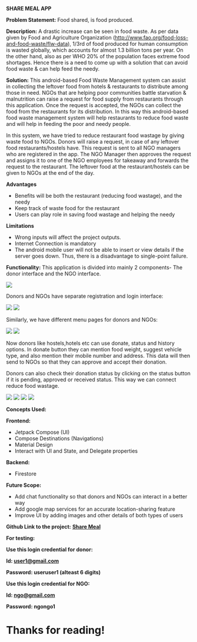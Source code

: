 **SHARE MEAL APP**

**Problem Statement:** Food shared, is food produced.

**Description:** A drastic increase can be seen in food waste. As per data given by Food and Agriculture Organization (http://www.fao.org/food-loss-and-food-waste/flw-data), 1/3rd of food produced for human consumption is wasted globally, which accounts for almost 1.3 billion tons per year. On the other hand, also as per WHO 20% of the population faces extreme food shortages. Hence there is a need to come up with a solution that can avoid food waste & can help feed the needy.

**Solution:** This android-based Food Waste Management system can assist in collecting the leftover food from hotels & restaurants to distribute among those in need. NGOs that are helping poor communities battle starvation & malnutrition can raise a request for food supply from restaurants through this application. Once the request is accepted, the NGOs can collect the food from the restaurants for its distribution. In this way this android-based food waste management system will help restaurants to reduce food waste and will help in feeding the poor and needy people.

In this system, we have tried to reduce restaurant food wastage by giving waste food to NGOs. Donors will raise a request, in case of any leftover food restaurants/hostels have. This request is sent to all NGO managers who are registered in the app. The NGO Manager then approves the request and assigns it to one of the NGO employees for takeaway and forwards the request to the restaurant. The leftover food at the restaurant/hostels can be given to NGOs at the end of the day.

**Advantages**

- Benefits will be both the restaurant (reducing food wastage), and the needy
- Keep track of waste food for the restaurant
- Users can play role in saving food wastage and helping the needy

**Limitations**

- Wrong inputs will affect the project outputs.
- Internet Connection is mandatory
- The android mobile user will not be able to insert or view details if the server goes down. Thus, there is a disadvantage to single-point failure.

**Functionality:** This application is divided into mainly 2 components- The donor interface and the NGO interface.

![](RackMultipart20221012-1-meu6gc_html_3d75bc71c6395501.png)

Donors and NGOs have separate registration and login interface:

![](RackMultipart20221012-1-meu6gc_html_599010054764e67.png) ![](RackMultipart20221012-1-meu6gc_html_ab6df4a7e0cc29cd.png)

Similarly, we have different menu pages for donors and NGOs:

![](RackMultipart20221012-1-meu6gc_html_7bc913dd3ccda161.png) ![](RackMultipart20221012-1-meu6gc_html_ea3cbb5f7032837a.png)

Now donors like hostels,hotels etc can use donate, status and history options. In donate button they can mention food weight, suggest vehicle type, and also mention their mobile number and address. This data will then send to NGOs so that they can approve and accept their donation.

Donors can also check their donation status by clicking on the status button if it is pending, approved or received status. This way we can connect reduce food wastage.

![](RackMultipart20221012-1-meu6gc_html_66905e0215ee5c45.png) ![](RackMultipart20221012-1-meu6gc_html_b39cd411091d58f4.png) ![](RackMultipart20221012-1-meu6gc_html_cae7fe30d8d4acf1.png) ![](RackMultipart20221012-1-meu6gc_html_d071f4420b4f6fb5.png)

**Concepts Used:**

**Frontend:**

- Jetpack Compose (UI)
- Compose Destinations (Navigations)
- Material Design
- Interact with UI and State, and Delegate properties

**Backend:**

- Firestore

**Future Scope:**

- Add chat functionality so that donors and NGOs can interact in a better way
- Add google map services for an accurate location-sharing feature
- Improve UI by adding images and other details of both types of users

**Github Link to the project:** [**Share Meal**](https://github.com/Photon3009/ShareMealApp)

**For testing:**

**Use this login credential for donor:**

**Id: user1@gmail.com**

**Password: useruser1 (alteast 6 digits)**

**Use this login credential for NGO:**

**Id: ngo@gmail.com**

**Password: ngongo1**

# Thanks for reading!
